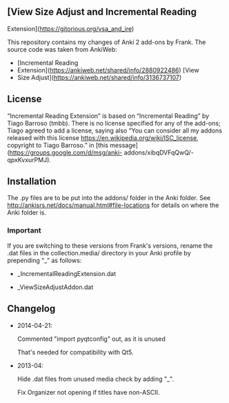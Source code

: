 ##  [View Size Adjust and Incremental Reading
Extension](https://gitorious.org/vsa_and_ire)

This repository contains my changes of Anki 2 add-ons by Frank.
The source code was taken from AnkiWeb:

* [Incremental Reading
* Extension](https://ankiweb.net/shared/info/2880922486)  [View
* Size Adjust](https://ankiweb.net/shared/info/3136737107)

## License

“Incremental Reading Extension” is based on “Incremental Reading”
by Tiago Barroso (tmbb). There is no license specified for any of
the add-ons; Tiago agreed to add a license, saying also “You can
consider all my addons released with this license
https://en.wikipedia.org/wiki/ISC_license, copyright to Tiago
Barroso.” in [this message](https://groups.google.com/d/msg/anki-
addons/xibqDVFqQwQ/-qpxKvxurPMJ).

## Installation

The .py files are to be put into the addons/ folder in the Anki
folder.  See http://ankisrs.net/docs/manual.html#file-locations
for details on where the Anki folder is.

### Important

If you are switching to these versions from Frank's versions,
rename the .dat files in the collection.media/ directory in your
Anki profile by prepending “_” as follows:

* _IncrementalReadingExtension.dat

* _ViewSizeAdjustAddon.dat


## Changelog

* 2014-04-21:

     Commented "import pyqtconfig" out, as it is unused

     That's needed for compatibility with Qt5.

* 2013-04:

    Hide .dat files from unused media check by adding "_".

    Fix Organizer not opening if titles have non-ASCII.
